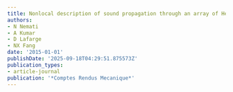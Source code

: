 ```yaml
---
title: Nonlocal description of sound propagation through an array of Helmholtz resonators
authors:
- N Nemati
- A Kumar
- D Lafarge
- NX Fang
date: '2015-01-01'
publishDate: '2025-09-18T04:29:51.875573Z'
publication_types:
- article-journal
publication: '*Comptes Rendus Mecanique*'
---
```

